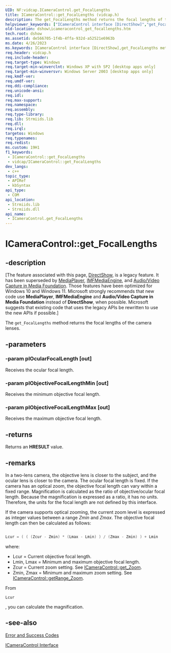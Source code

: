 ```yaml
---
UID: NF:vidcap.ICameraControl.get_FocalLengths
title: ICameraControl::get_FocalLengths (vidcap.h)
description: The get_FocalLengths method returns the focal lengths of the camera lenses.
helpviewer_keywords: ["ICameraControl interface [DirectShow]","get_FocalLengths method","ICameraControl.get_FocalLengths","ICameraControl::get_FocalLengths","ICameraControlget_FocalLengths","dshow.icameracontrol_get_focallengths","get_FocalLengths","get_FocalLengths method [DirectShow]","get_FocalLengths method [DirectShow]","ICameraControl interface","vidcap/ICameraControl::get_FocalLengths"]
old-location: dshow\icameracontrol_get_focallengths.htm
tech.root: dshow
ms.assetid: de566705-1f4b-4ffa-932d-a52521e6963b
ms.date: 4/26/2023
ms.keywords: ICameraControl interface [DirectShow],get_FocalLengths method, ICameraControl.get_FocalLengths, ICameraControl::get_FocalLengths, ICameraControlget_FocalLengths, dshow.icameracontrol_get_focallengths, get_FocalLengths, get_FocalLengths method [DirectShow], get_FocalLengths method [DirectShow],ICameraControl interface, vidcap/ICameraControl::get_FocalLengths
req.header: vidcap.h
req.include-header: 
req.target-type: Windows
req.target-min-winverclnt: Windows XP with SP2 [desktop apps only]
req.target-min-winversvr: Windows Server 2003 [desktop apps only]
req.kmdf-ver: 
req.umdf-ver: 
req.ddi-compliance: 
req.unicode-ansi: 
req.idl: 
req.max-support: 
req.namespace: 
req.assembly: 
req.type-library: 
req.lib: Strmiids.lib
req.dll: 
req.irql: 
targetos: Windows
req.typenames: 
req.redist: 
ms.custom: 19H1
f1_keywords:
 - ICameraControl::get_FocalLengths
 - vidcap/ICameraControl::get_FocalLengths
dev_langs:
 - c++
topic_type:
 - APIRef
 - kbSyntax
api_type:
 - COM
api_location:
 - Strmiids.lib
 - Strmiids.dll
api_name:
 - ICameraControl.get_FocalLengths
---
```


# ICameraControl::get_FocalLengths


## -description

\[The feature associated with this page, [DirectShow](/windows/win32/directshow/directshow), is a legacy feature. It has been superseded by [MediaPlayer](/uwp/api/Windows.Media.Playback.MediaPlayer), [IMFMediaEngine](/windows/win32/api/mfmediaengine/nn-mfmediaengine-imfmediaengine), and [Audio/Video Capture in Media Foundation](windows/win32/medfound/audio-video-capture-in-media-foundation). Those features have been optimized for Windows 10 and Windows 11. Microsoft strongly recommends that new code use **MediaPlayer**, **IMFMediaEngine** and **Audio/Video Capture in Media Foundation** instead of **DirectShow**, when possible. Microsoft suggests that existing code that uses the legacy APIs be rewritten to use the new APIs if possible.\]

The <code>get_FocalLengths</code> method returns the focal lengths of the camera lenses.

## -parameters

### -param plOcularFocalLength [out]

Receives the ocular focal length.

### -param plObjectiveFocalLengthMin [out]

Receives the minimum objective focal length.

### -param plObjectiveFocalLengthMax [out]

Receives the maximum objective focal length.

## -returns

Returns an <b>HRESULT</b> value.

## -remarks

In a two-lens camera, the objective lens is closer to the subject, and the ocular lens is closer to the camera. The ocular focal length is fixed. If the camera has an optical zoom, the objective focal length can vary within a fixed range. Magnification is calculated as the ratio of objective/ocular focal length. Because the magnification is expressed as a ratio, it has no units. Therefore, the units for the focal length are not defined by this interface.

If the camera supports optical zooming, the current zoom level is expressed as integer values between a range <i>Zmin</i> and <i>Zmax</i>. The objective focal length can then be calculated as follows:


```cpp

Lcur = ( ( (Zcur - Zmin) * (Lmax - Lmin) ) / (Zmax - Zmin) ) + Lmin

```


where:

<ul>
<li>
            Lcur = Current objective focal length.</li>
<li>
            Lmin, Lmax = Minimum and maximum objective focal length.</li>
<li>
            Zcur = Current zoom setting. See <a href="/windows/desktop/api/vidcap/nf-vidcap-icameracontrol-get_zoom">ICameraControl::get_Zoom</a>.</li>
<li>
            Zmin, Zmax = Minimum and maximum zoom setting. See <a href="/windows/desktop/api/vidcap/nf-vidcap-icameracontrol-getrange_zoom">ICameraControl::getRange_Zoom</a>.</li>
</ul>
From 


```
Lcur
```

, you can calculate the magnification.

## -see-also

<a href="/windows/desktop/DirectShow/error-and-success-codes">Error and Success Codes</a>



<a href="/windows/desktop/api/vidcap/nn-vidcap-icameracontrol">ICameraControl Interface</a>